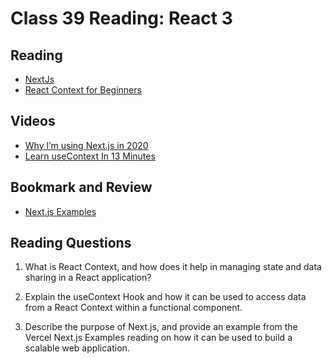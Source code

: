 # Class 39 Reading: React 3

## Reading

- [NextJs](https://nextjs.org/learn/basics/getting-started)
- [React Context for Beginners](https://www.freecodecamp.org/news/react-context-for-beginners/)

## Videos

- [Why I’m using Next.js in 2020](https://www.youtube.com/watch?v=rtgbaKBhdkk)
- [Learn useContext In 13 Minutes](https://www.youtube.com/watch?v=5LrDIWkK_Bc)

## Bookmark and Review

- [Next.js Examples](https://github.com/vercel/next.js/tree/canary/examples)

## Reading Questions

1. What is React Context, and how does it help in managing state and data sharing in a React application?

2. Explain the useContext Hook and how it can be used to access data from a React Context within a functional component.

3. Describe the purpose of Next.js, and provide an example from the Vercel Next.js Examples reading on how it can be used to build a scalable web application.